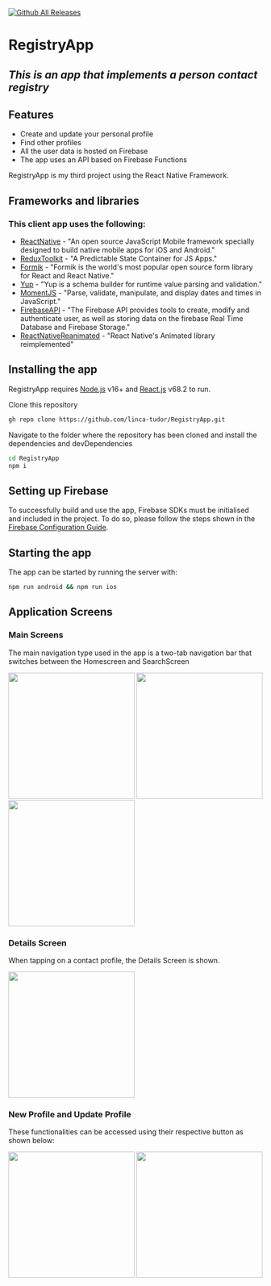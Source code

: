 [![Github All Releases](https://img.shields.io/badge/Status-In%20development-orange)]()
# RegistryApp

## _This is an app that implements a person contact registry_

## Features

- Create and update your personal profile
- Find other profiles
- All the user data is hosted on Firebase
- The app uses an API based on Firebase Functions

RegistryApp is my third project using the React Native Framework.

## Frameworks and libraries

### This client app uses the following:

- [ReactNative] - "An open source JavaScript Mobile framework specially designed to build native mobile apps for iOS and Android."
- [ReduxToolkit] - "A Predictable State Container for JS Apps."
- [Formik] - "Formik is the world's most popular open source form library for React and React Native."
- [Yup] - "Yup is a schema builder for runtime value parsing and validation."
- [MomentJS] - "Parse, validate, manipulate, and display dates and times in JavaScript."
- [FirebaseAPI] - "The Firebase API provides tools to create, modify and authenticate user, as well as storing data on the firebase Real Time Database and Firebase Storage."
- [ReactNativeReanimated] - "React Native's Animated library reimplemented"

## Installing the app

RegistryApp requires [Node.js](https://nodejs.org/) v16+ and [React.js](https://reactnative.dev/docs/0.68/environment-setup) v68.2 to run.

Clone this repository

```sh
gh repo clone https://github.com/linca-tudor/RegistryApp.git
```

Navigate to the folder where the repository has been cloned and install the dependencies and devDependencies

```sh
cd RegistryApp
npm i
```

## Setting up Firebase

To successfully build and use the app, Firebase SDKs must be initialised and included in the project. To do so, please follow the steps shown in the [Firebase Configuration Guide](FIREBASE-CONFIG.md).

## Starting the app


The app can be started by running the server with:

```sh
npm run android && npm run ios
```

## Application Screens

### Main Screens

The main navigation type used in the app is a two-tab navigation bar that switches between the Homescreen and SearchScreen

<img src="https://user-images.githubusercontent.com/37547839/230064300-3cd69859-3167-4580-b7ff-b59b00d00da3.gif" width="250"/> <img src="https://user-images.githubusercontent.com/37547839/230064325-732e00bb-7b9a-46c9-a0b3-34bbeeb20a79.png" width="250"/> <img src="https://user-images.githubusercontent.com/37547839/230064337-de10c4e5-16f6-44a4-a518-e4ec75398f38.png" width="250"/>


### Details Screen

When tapping on a contact profile, the Details Screen is shown.

<img src="https://user-images.githubusercontent.com/37547839/230064578-a68abc53-96d0-4117-a8ac-ba9c2857948e.gif" width="250"/>


### New Profile and Update Profile

These functionalities can be accessed using their respective button as shown below:

<img src="https://user-images.githubusercontent.com/37547839/230065118-0e0d9709-cebb-46a4-b904-d3342e6fd8fc.gif" width="250"/> <img src="https://user-images.githubusercontent.com/37547839/230065145-35e40615-65ef-475d-a4d3-cb3a9d2abb61.gif" width="250"/>


[//]: # (These are reference links used in the body of this note and get stripped out when the markdown processor does its job. There is no need to format nicely because it shouldn't be seen. Thanks SO - http://stackoverflow.com/questions/4823468/store-comments-in-markdown-syntax)

   [ReactNative]: <https://reactnative.dev/docs/environment-setup>
   [FirebaseAPI]: <https://firebase.google.com/docs/reference/>
   [ReduxToolkit]: <https://redux-toolkit.js.org/introduction/getting-started>
   [Formik]: <https://formik.org/docs/overview>
   [Yup]: <https://github.com/jquense/yup>
   [Flipper]: <https://github.com/facebook/flipper>
   [MomentJS]: <https://momentjs.com/>
   [ReactNativeReanimated]: <https://github.com/software-mansion/react-native-reanimated>

